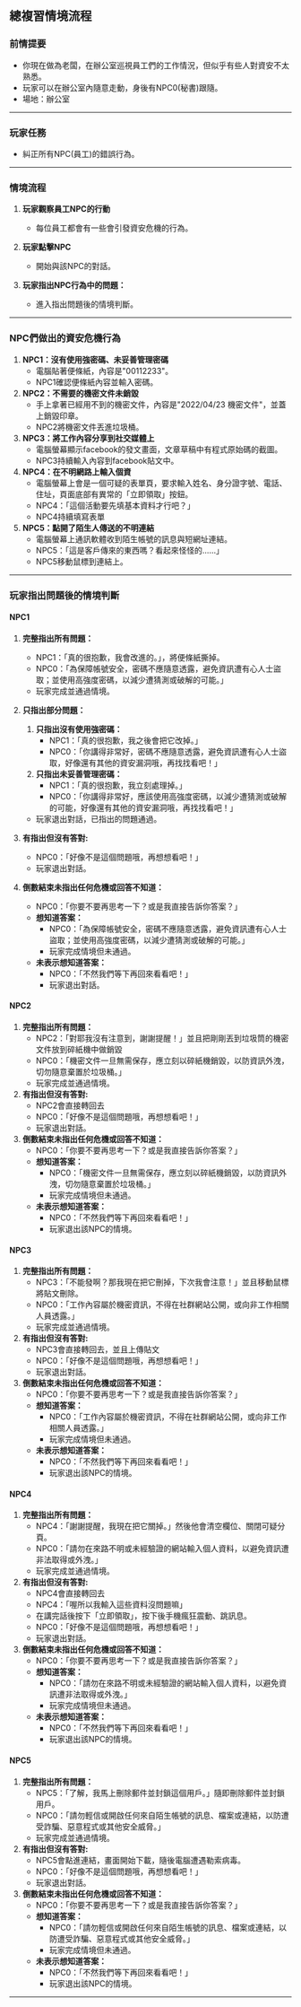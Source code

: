 ## 總複習情境流程

### 前情提要
- 你現在做為老闆，在辦公室巡視員工們的工作情況，但似乎有些人對資安不太熟悉。
- 玩家可以在辦公室內隨意走動，身後有NPC0(秘書)跟隨。
- 場地：辦公室

---

### 玩家任務
- 糾正所有NPC(員工)的錯誤行為。

---

### 情境流程
1. **玩家觀察員工NPC的行動**
    - 每位員工都會有一些會引發資安危機的行為。

2. **玩家點擊NPC**
    - 開始與該NPC的對話。

3. **玩家指出NPC行為中的問題：**
    - 進入指出問題後的情境判斷。

---

### NPC們做出的資安危機行為
1. **NPC1：沒有使用強密碼、未妥善管理密碼**
    - 電腦貼著便條紙，內容是"00112233"。
    - NPC1確認便條紙內容並輸入密碼。
2. **NPC2：不需要的機密文件未銷毀**
    - 手上拿著已經用不到的機密文件，內容是"2022/04/23 機密文件"，並蓋上銷毀印章。
    - NPC2將機密文件丟進垃圾桶。
3. **NPC3：將工作內容分享到社交媒體上**
    - 電腦螢幕顯示facebook的發文畫面，文章草稿中有程式原始碼的截圖。
    - NPC3持續輸入內容到facebook貼文中。
4. **NPC4：在不明網路上輸入個資**
    - 電腦螢幕上會是一個可疑的表單頁，要求輸入姓名、身分證字號、電話、住址，頁面底部有異常的「立即領取」按鈕。
    - NPC4：「這個活動要先填基本資料才行吧？」
    - NPC4持續填寫表單
5. **NPC5：點開了陌生人傳送的不明連結**
    - 電腦螢幕上通訊軟體收到陌生帳號的訊息與短網址連結。
    - NPC5：「這是客戶傳來的東西嗎？看起來怪怪的……」
    - NPC5移動鼠標到連結上。

---

### 玩家指出問題後的情境判斷
#### **NPC1**
1. **完整指出所有問題：**
    - NPC1：｢真的很抱歉，我會改進的。｣，將便條紙撕掉。
    - NPC0：「為保障帳號安全，密碼不應隨意透露，避免資訊遭有心人士盜取；並使用高強度密碼，以減少遭猜測或破解的可能。」
    - 玩家完成並通過情境。

2. **只指出部分問題：**
    1. **只指出沒有使用強密碼：**
       - NPC1：｢真的很抱歉，我之後會把它改掉。｣
       - NPC0：｢你講得非常好，密碼不應隨意透露，避免資訊遭有心人士盜取，好像還有其他的資安漏洞哦，再找找看吧！｣
    2. **只指出未妥善管理密碼：**
       - NPC1：｢真的很抱歉，我立刻處理掉。｣
       - NPC0：｢你講得非常好，應該使用高強度密碼，以減少遭猜測或破解的可能，好像還有其他的資安漏洞哦，再找找看吧！｣
    - 玩家退出對話，已指出的問題通過。

3. **有指出但沒有答對:**
    - NPC0：｢好像不是這個問題哦，再想想看吧！｣
    - 玩家退出對話。

4. **倒數結束未指出任何危機或回答不知道：**
    - NPC0：｢你要不要再思考一下？或是我直接告訴你答案？｣
    - **想知道答案：**
        - NPC0：「為保障帳號安全，密碼不應隨意透露，避免資訊遭有心人士盜取；並使用高強度密碼，以減少遭猜測或破解的可能。」
        - 玩家完成情境但未通過。
    - **未表示想知道答案：**
        - NPC0：｢不然我們等下再回來看看吧！｣
        - 玩家退出對話。
#### **NPC2**
1. **完整指出所有問題：**
    - NPC2：「對耶我沒有注意到，謝謝提醒！」並且把剛剛丟到垃圾筒的機密文件放到碎紙機中做銷毀
    - NPC0：「機密文件一旦無需保存，應立刻以碎紙機銷毀，以防資訊外洩，切勿隨意棄置於垃圾桶。」
    - 玩家完成並通過情境。
2. **有指出但沒有答對:**
    - NPC2會直接轉回去
    - NPC0：｢好像不是這個問題哦，再想想看吧！｣
    - 玩家退出對話。
3. **倒數結束未指出任何危機或回答不知道：**
    - NPC0：｢你要不要再思考一下？或是我直接告訴你答案？｣
    - **想知道答案：**
        - NPC0：「機密文件一旦無需保存，應立刻以碎紙機銷毀，以防資訊外洩，切勿隨意棄置於垃圾桶。」
        - 玩家完成情境但未通過。
    - **未表示想知道答案：**
        - NPC0：｢不然我們等下再回來看看吧！｣
        - 玩家退出該NPC的情境。
#### **NPC3**
1. **完整指出所有問題：**
    - NPC3：「不能發啊？那我現在把它刪掉，下次我會注意！」並且移動鼠標將貼文刪除。 
    - NPC0：「工作內容屬於機密資訊，不得在社群網站公開，或向非工作相關人員透露。」
    - 玩家完成並通過情境。
2. **有指出但沒有答對:**
    - NPC3會直接轉回去，並且上傳貼文
    - NPC0：｢好像不是這個問題哦，再想想看吧！｣
    - 玩家退出對話。
3. **倒數結束未指出任何危機或回答不知道：**
    - NPC0：｢你要不要再思考一下？或是我直接告訴你答案？｣
    - **想知道答案：**
        - NPC0：「工作內容屬於機密資訊，不得在社群網站公開，或向非工作相關人員透露。」
        - 玩家完成情境但未通過。
    - **未表示想知道答案：**
        - NPC0：｢不然我們等下再回來看看吧！｣
        - 玩家退出該NPC的情境。
#### **NPC4**
1. **完整指出所有問題：**
    - NPC4：「謝謝提醒，我現在把它關掉。」然後他會清空欄位、關閉可疑分頁。
    - NPC0：「請勿在來路不明或未經驗證的網站輸入個人資料，以避免資訊遭非法取得或外洩。」
    - 玩家完成並通過情境。
2. **有指出但沒有答對:**
    - NPC4會直接轉回去
    - NPC4：「喔所以我輸入這些資料沒問題嘛」
    - 在講完話後按下「立即領取」，按下後手機瘋狂震動、跳訊息。
    - NPC0：｢好像不是這個問題哦，再想想看吧！｣
    - 玩家退出對話。
3. **倒數結束未指出任何危機或回答不知道：**
    - NPC0：｢你要不要再思考一下？或是我直接告訴你答案？｣
    - **想知道答案：**
        - NPC0：「請勿在來路不明或未經驗證的網站輸入個人資料，以避免資訊遭非法取得或外洩。」
        - 玩家完成情境但未通過。
    - **未表示想知道答案：**
        - NPC0：｢不然我們等下再回來看看吧！｣
        - 玩家退出該NPC的情境。
#### **NPC5** 
1. **完整指出所有問題：**
    - NPC5：「了解，我馬上刪除郵件並封鎖這個用戶。」隨即刪除郵件並封鎖用戶。
    - NPC0：「請勿輕信或開啟任何來自陌生帳號的訊息、檔案或連結，以防遭受詐騙、惡意程式或其他安全威脅。」
    - 玩家完成並通過情境。
2. **有指出但沒有答對:**
    - NPC5會點進連結，畫面開始下載，隨後電腦遭遇勒索病毒。
    - NPC0：｢好像不是這個問題哦，再想想看吧！｣
    - 玩家退出對話。
3. **倒數結束未指出任何危機或回答不知道：**
    - NPC0：｢你要不要再思考一下？或是我直接告訴你答案？｣
    - **想知道答案：**
        - NPC0：「請勿輕信或開啟任何來自陌生帳號的訊息、檔案或連結，以防遭受詐騙、惡意程式或其他安全威脅。」
        - 玩家完成情境但未通過。
    - **未表示想知道答案：**
        - NPC0：｢不然我們等下再回來看看吧！｣
        - 玩家退出該NPC的情境。

---


